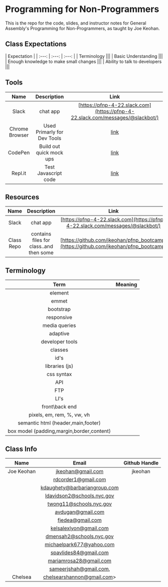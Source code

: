# Programming for Non-Programmers

This is the repo for the code, slides, and instructor notes for General Assembly's Programming for Non-Programmers, as taught by Joe Keohan.

## Class Expectations
| Expectation | 
| :---: | :---: |  :---: | 
| Terminology |||
| Basic Understanding |||
| Enough knowledge to make small changes |||
| Ability to talk to developers |||

## Tools
| Name | Description | Link | 
| :---: | :---: |  :---: | 
| Slack | chat app | [https://pfnp-4-22.slack.com](https://pfnp-4-22.slack.com/messages/@slackbot/) | 
| Chrome Browser| Used Primarly for Dev Tools| [link](https://www.google.com/chrome/browser/desktop/index.html?brand=CHBD&gclid=CjwKEAjw_uvHBRDUkumF0tLFp3cSJACAIHMYf90Is2IS0ip_K5ebW4Oqgc8xlSevD8oUmiW7TwaZOxoCVRDw_wcB&dclid=CIqy74WcuNMCFUcGDAodTmEC1A)|
| CodePen| Build out quick mock ups| [link](http://codepen.io) |
| Repl.it| Test Javascript code | [link](http://repl.it)|

## Resources
| Name | Description | Link | 
| :---: | :---: |  :---: | 
| Slack | chat app | [https://pfnp-4-22.slack.com](https://pfnp-4-22.slack.com/messages/@slackbot/) | 
| Class Repo | contains files for class..and then some | [https://github.com/jkeohan/pfnp_bootcamp](https://github.com/jkeohan/pfnp_bootcamp) | W3Schools ||


## Terminology
| Term | Meaning | 
| :----: | :---: |  
| element ||
| emmet ||
| bootstrap ||
| responsive ||
| media queries||
| adaptive||
| developer tools ||
| classes||
| id's||
| libraries (js) ||
| css syntax||
| API ||
| FTP ||
| LI's ||
| front\back end||
| pixels, em, rem, %, vw, vh ||
| semantic html (header,main,footer) |
| box model (padding,margin,border,content)||


## Class Info
| Name | Email | Github Handle | 
| :----: | :---: |  :---: | 
| Joe Keohan| jkeohan@gmail.com| jkeohan | 
|  | rdcorder1@gmail.com| | 
| | kdaughety@barbariangroup.com | | 
|  | ldavidson2@schools.nyc.gov| |
|   | twong11@schools.nyc.gov| |  
|  | avdugan@gmail.com| | 
|  | fjedea@gmail.com| | 
|  | kelsalexlyon@gmail.com| | 
|  | dmensah2@schools.nyc.gov| | 
|  | michaelpark677@yahoo.com| | 
|  | spavlides84@gmail.com| | 
|  | mariamrosa28@gmail.com| | 
|  | sameerjshah@gmail.com,| | 
| Chelsea | chelsearshannon@gmail.com> | | 


